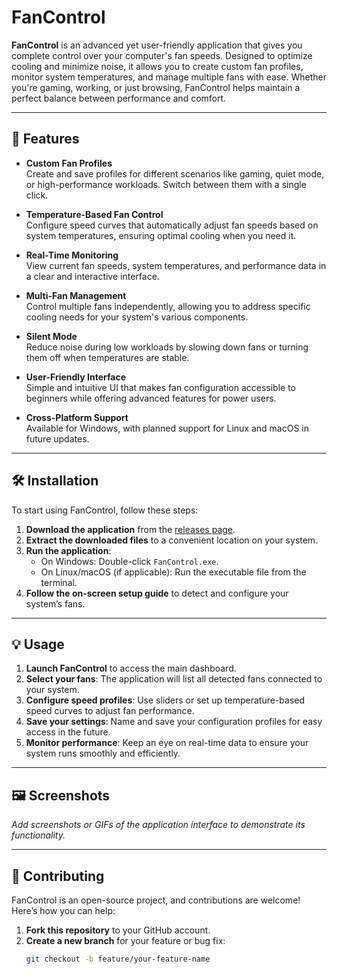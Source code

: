 # FanControl

**FanControl** is an advanced yet user-friendly application that gives you complete control over your computer's fan speeds. Designed to optimize cooling and minimize noise, it allows you to create custom fan profiles, monitor system temperatures, and manage multiple fans with ease. Whether you're gaming, working, or just browsing, FanControl helps maintain a perfect balance between performance and comfort.

---

## 🌟 Features

- **Custom Fan Profiles**  
  Create and save profiles for different scenarios like gaming, quiet mode, or high-performance workloads. Switch between them with a single click.

- **Temperature-Based Fan Control**  
  Configure speed curves that automatically adjust fan speeds based on system temperatures, ensuring optimal cooling when you need it.

- **Real-Time Monitoring**  
  View current fan speeds, system temperatures, and performance data in a clear and interactive interface.

- **Multi-Fan Management**  
  Control multiple fans independently, allowing you to address specific cooling needs for your system's various components.

- **Silent Mode**  
  Reduce noise during low workloads by slowing down fans or turning them off when temperatures are stable.

- **User-Friendly Interface**  
  Simple and intuitive UI that makes fan configuration accessible to beginners while offering advanced features for power users.

- **Cross-Platform Support**  
  Available for Windows, with planned support for Linux and macOS in future updates.

---

## 🛠️ Installation

To start using FanControl, follow these steps:

1. **Download the application** from the [releases page](https://github.com/FanControl/releases).
2. **Extract the downloaded files** to a convenient location on your system.
3. **Run the application**:
   - On Windows: Double-click `FanControl.exe`.
   - On Linux/macOS (if applicable): Run the executable file from the terminal.
4. **Follow the on-screen setup guide** to detect and configure your system’s fans.

---

## 💡 Usage

1. **Launch FanControl** to access the main dashboard.
2. **Select your fans**: The application will list all detected fans connected to your system.
3. **Configure speed profiles**: Use sliders or set up temperature-based speed curves to adjust fan performance.
4. **Save your settings**: Name and save your configuration profiles for easy access in the future.
5. **Monitor performance**: Keep an eye on real-time data to ensure your system runs smoothly and efficiently.

---

## 🖼️ Screenshots

_Add screenshots or GIFs of the application interface to demonstrate its functionality._

---

## 🤝 Contributing

FanControl is an open-source project, and contributions are welcome! Here’s how you can help:

1. **Fork this repository** to your GitHub account.
2. **Create a new branch** for your feature or bug fix:
   ```bash
   git checkout -b feature/your-feature-name
